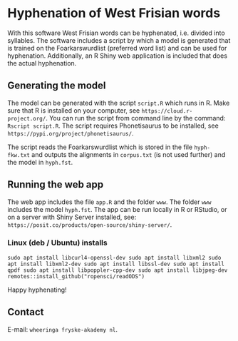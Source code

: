 # Hyphenation of West Frisian words

With this software West Frisian words can be hyphenated, i.e. divided into syllables. The software includes a script by which a model is generated that is trained on the Foarkarswurdlist (preferred word list) and can be used for hyphenation. Additionally, an R Shiny web application is included that does the actual hyphenation.

## Generating the model

The model can be generated with the script `script.R` which runs in R. Make sure that R is installed on your computer, see `https://cloud.r-project.org/`. You can run the script from command line by the command: `Rscript script.R`. The script requires Phonetisaurus to be installed, see `https://pypi.org/project/phonetisaurus/`.

The script reads the Foarkarswurdlist which is stored in the file `hyph-fkw.txt` and outputs the alignments in `corpus.txt` (is not used further) and the model in `hyph.fst`.

## Running the web app

The web app includes the file `app.R` and the folder `www`. The folder `www` includes the model `hyph.fst`. The app can be run locally in R or RStudio, or on a server with Shiny Server installed, see: `https://posit.co/products/open-source/shiny-server/`.

### Linux (deb / Ubuntu) installs

`sudo apt install libcurl4-openssl-dev
sudo apt install libxml2
sudo apt install libxml2-dev
sudo apt install libssl-dev
sudo apt install qpdf
sudo apt install libpoppler-cpp-dev
sudo apt install libjpeg-dev
remotes::install_github("ropensci/readODS")`

Happy hyphenating!

## Contact

E-mail: `wheeringa fryske-akademy nl`.
